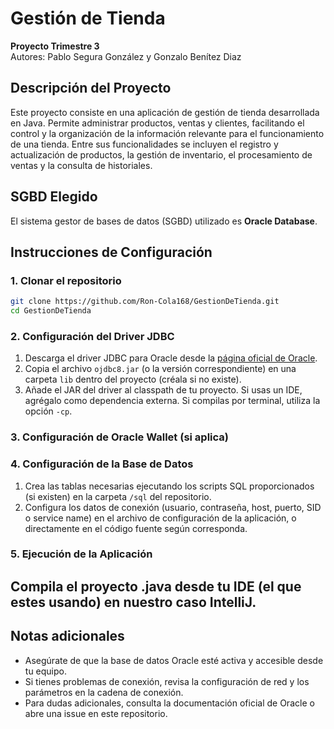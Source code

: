 # Gestión de Tienda

**Proyecto Trimestre 3**  
Autores: Pablo Segura González y Gonzalo Benítez Diaz

## Descripción del Proyecto

Este proyecto consiste en una aplicación de gestión de tienda desarrollada en Java. Permite administrar productos, ventas y clientes, facilitando el control y la organización de la información relevante para el funcionamiento de una tienda. Entre sus funcionalidades se incluyen el registro y actualización de productos, la gestión de inventario, el procesamiento de ventas y la consulta de historiales.

## SGBD Elegido

El sistema gestor de bases de datos (SGBD) utilizado es **Oracle Database**.

## Instrucciones de Configuración

### 1. Clonar el repositorio

```bash
git clone https://github.com/Ron-Cola168/GestionDeTienda.git
cd GestionDeTienda
```

### 2. Configuración del Driver JDBC

1. Descarga el driver JDBC para Oracle desde la [página oficial de Oracle](https://www.oracle.com/database/technologies/appdev/jdbc-downloads.html).
2. Copia el archivo `ojdbc8.jar` (o la versión correspondiente) en una carpeta `lib` dentro del proyecto (créala si no existe).
3. Añade el JAR del driver al classpath de tu proyecto. Si usas un IDE, agrégalo como dependencia externa. Si compilas por terminal, utiliza la opción `-cp`.

### 3. Configuración de Oracle Wallet (si aplica)



### 4. Configuración de la Base de Datos

1. Crea las tablas necesarias ejecutando los scripts SQL proporcionados (si existen) en la carpeta `/sql` del repositorio.
2. Configura los datos de conexión (usuario, contraseña, host, puerto, SID o service name) en el archivo de configuración de la aplicación, o directamente en el código fuente según corresponda.

### 5. Ejecución de la Aplicación

Compila el proyecto .java desde tu IDE (el que estes usando) en nuestro caso IntelliJ.
---

## Notas adicionales

- Asegúrate de que la base de datos Oracle esté activa y accesible desde tu equipo.
- Si tienes problemas de conexión, revisa la configuración de red y los parámetros en la cadena de conexión.
- Para dudas adicionales, consulta la documentación oficial de Oracle o abre una issue en este repositorio.
